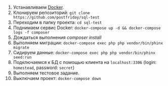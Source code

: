 1. Устанавливаем [Docker](https://www.docker.com/community-edition). 
1. Клонируем репозиторий: `git clone https://github.com/postfriday/sql-test`
1. Переходим в папку проекта: `cd sql-test`
1. Поднимаем сервис Docker: `docker-compose up -d && docker-compose logs -f composer`
1. Дождаться выполнения *composer install*
1. Выполняем миграции: `docker-compose exec php php vendor/bin/phinx migrate`
1. Сидируем данные: `docker-compose exec php php vendor/bin/phinx seed:run`
1. Подключаемся к БД с помощью клиента на `localhost:3306` (login: `homestead`, password: `secret`)
1. Выполняем тестовое задание.
1. Выключаем проект: `docker-compose down`